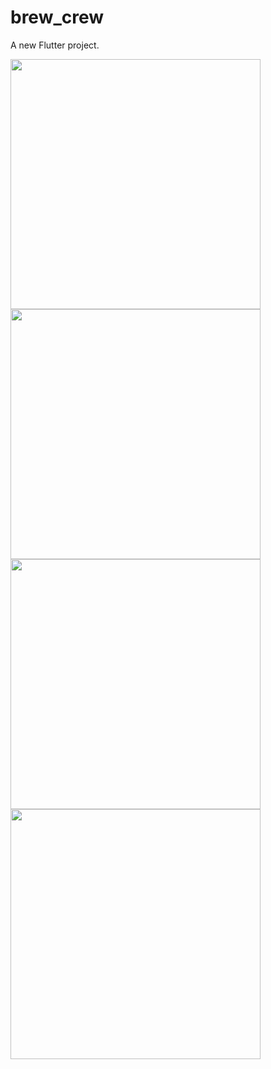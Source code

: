 # brew_crew

A new Flutter project.

<img src="https://user-images.githubusercontent.com/60323598/149534957-8fb8bf27-e577-4042-8952-0f7555ebb2b8.png" height="400"><img src="https://user-images.githubusercontent.com/60323598/149534966-1beeb0a2-5df9-49b8-82ed-e5d445b6276a.png" height="400"><img src="https://user-images.githubusercontent.com/60323598/149534978-f84bb991-efbd-4e11-9bcf-ec945470ea1e.png" height="400"><img src="https://user-images.githubusercontent.com/60323598/149534984-96c94da3-40b5-41df-977c-e79ef0937b6b.png" height="400">


